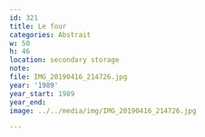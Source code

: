 ```yaml
---
id: 321
title: Le four
categories: Abstrait
w: 50
h: 46
location: secondary storage
note:
file: IMG_20190416_214726.jpg
year: '1989'
year_start: 1989
year_end:
image: ../../media/img/IMG_20190416_214726.jpg

---
```

